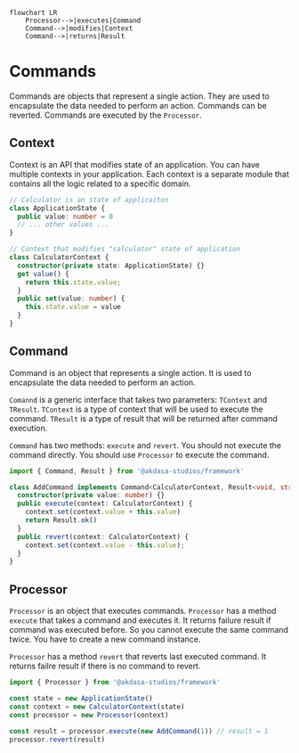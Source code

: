 ```mermaid
flowchart LR
    Processor-->|executes|Command
    Command-->|modifies|Context
    Command-->|returns|Result
```

# Commands
Commands are objects that represent a single action. They are used to encapsulate the data needed to perform an action. Commands can be reverted. Commands are executed by the `Processor`.


## Context
Context is an API that modifies state of an application. You can have multiple contexts in your application. Each context is a separate module that contains all the logic related to a specific domain.

```ts
// Calculator is an state of applicaiton
class ApplicationState {
  public value: number = 0
  // ... other values ...
}

// Context that modifies "calculator" state of application
class CalculatorContext {
  constructor(private state: ApplicationState) {}
  get value() {
    return this.state.value;
  }
  public set(value: number) {
    this.state.value = value
  }
}
```

## Command
Command is an object that represents a single action. It is used to encapsulate the data needed to perform an action.

`Comannd` is a generic interface that takes two parameters: `TContext` and `TResult`. `TContext` is a type of context that will be used to execute the command. `TResult` is a type of result that will be returned after command execution.

`Command` has two methods: `execute` and `revert`. You should not execute the command directly. You should use `Processor` to execute the command.

```ts
import { Command, Result } from '@akdasa-studios/framework'

class AddCommand implements Command<CalculatorContext, Result<void, string>>  {
  constructor(private value: number) {}
  public execute(context: CalculatorContext) {
    context.set(context.value + this.value)
    return Result.ok()
  }
  public revert(context: CalculatorContext) {
    context.set(context.value - this.value);
  }
}
```

## Processor
`Processor` is an object that executes commands. `Processor` has a method `execute` that takes a command and executes it. It returns failure result  if command was executed before. So you cannot execute the same command twice. You have to create a new command instance.

`Processor` has a method `revert` that reverts last executed command. It returns failre result if there is no command to revert.

```ts
import { Processor } from '@akdasa-studios/framework'

const state = new ApplicationState()
const context = new CalculatorContext(state)
const processor = new Processor(context)

const result = processor.execute(new AddCommand(1)) // result = 1
processor.revert(result)
```